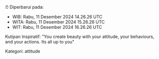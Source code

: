 ⏰ Diperbarui pada:
- WIB: Rabu, 11 Desember 2024 14.26.26 UTC
- WITA: Rabu, 11 Desember 2024 15.26.26 UTC
- WIT: Rabu, 11 Desember 2024 16.26.26 UTC

Kutipan Inspiratif:
"You create beauty with your attitude, your behaviours, and your actions. Its all up to you"


Kategori: attitude

